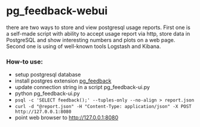 # pg_feedback-webui

there are two ways to store and view postgresql usage reports. First one is a
self-made script with ability to accept usage report via http, store data in
PostgreSQL and show interesting numbers and plots on a web page. Second one is
using of well-known tools Logstash and Kibana.

### How-to use:

- setup postgresql database
- install postgres extension [pg_feedback](https://github.com/ligurio/pg_feedback)
- update connection string in a script pg_feedback-ui.py
- python pg_feedback-ui.py
- ```psql -c 'SELECT feedback();' --tuples-only --no-align > report.json```
- ```curl -d "@report.json" -H "Content-Type: application/json" -X POST http://127.0.0.1:8080```
- point web browser to http://127.0.0.1:8080
